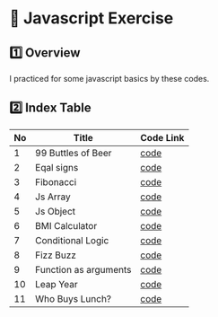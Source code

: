 # :pushpin: Javascript Exercise

## :one: Overview

I practiced for some javascript basics by these codes.

## :two: Index Table
|No|Title|Code Link|
|--|-----|---------|
|1|99 Buttles of Beer|[code](https://github.com/shinjuno123/js-practice/blob/main/99ButtlesOfBeer.js)|
|2|Eqal signs|[code](https://github.com/shinjuno123/js-practice/blob/main/EqualSigns.js)|
|3|Fibonacci|[code](https://github.com/shinjuno123/js-practice/blob/main/Fibonacci.js)|
|4|Js Array|[code](https://github.com/shinjuno123/js-practice/blob/main/JSArray.js)|
|5|Js Object|[code](https://github.com/shinjuno123/js-practice/blob/main/JSObjects.js)|
|6|BMI Calculator|[code](https://github.com/shinjuno123/js-practice/blob/main/bmiCalculator.js)|
|7|Conditional Logic|[code](https://github.com/shinjuno123/js-practice/blob/main/conditioanlLogic.js)|
|8|Fizz Buzz|[code](https://github.com/shinjuno123/js-practice/blob/main/fizzBuzz.js)|
|9|Function as arguments|[code](https://github.com/shinjuno123/js-practice/blob/main/functionAsArguments.js)|
|10|Leap Year|[code](https://github.com/shinjuno123/js-practice/blob/main/leapYear.js)|
|11|Who Buys Lunch?|[code](https://github.com/shinjuno123/js-practice/blob/main/whoBuysLunch.js)|
